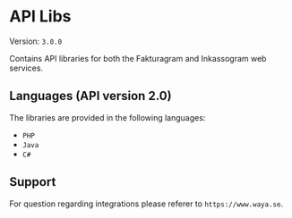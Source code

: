 # API Libs
Version: ``3.0.0``


Contains API libraries for both the Fakturagram and Inkassogram web services.

## Languages (API version 2.0)

The libraries are provided in the following languages:

* ``PHP``
* ``Java``
* ``C#``


## Support

For question regarding integrations please referer to ``https://www.waya.se``.
